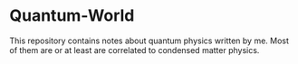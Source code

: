 # Quantum-World
This repository contains notes about quantum physics written by me. Most of them are or at least are correlated to condensed matter physics.
